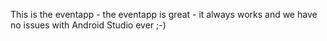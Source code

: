 This is the eventapp - the eventapp is great - it always works and we have no issues with Android Studio ever ;-)
